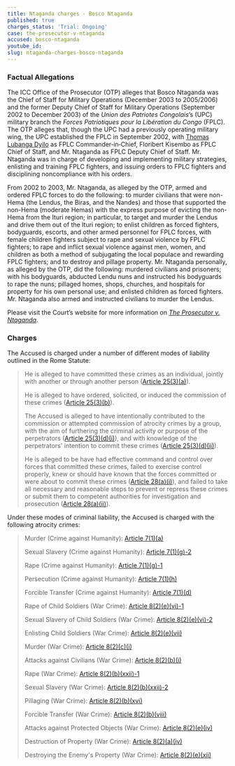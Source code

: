 ```yaml
---
title: Ntaganda charges - Bosco Ntaganda
published: true
charges_status: 'Trial: Ongoing'
case: the-prosecutor-v-ntaganda
accused: bosco-ntaganda
youtube_id:
slug: ntaganda-charges-bosco-ntaganda
---
```



### Factual Allegations

The ICC Office of the Prosecutor (OTP) alleges that Bosco Ntaganda was the Chief of Staff for Military Operations (December 2003 to 2005/2006) and the former Deputy Chief of Staff for Military Operations (September 2002 to December 2003) of the *Union des Patriotes Congolais*’s (UPC) military branch the *Forces Patriotiques pour la Lib&eacute;ration du Congo* (FPLC). The OTP alleges that, though the UPC had a previously operating military wing, the UPC established the FPLC in September 2002, with [Thomas Lubanga Dyilo](https://www.aba-icc.org/cases/case/the-prosecutor-v-lubanga/) as FPLC Commander‐in‐Chief, Floribert Kisembo as FPLC Chief of Staff, and Mr. Ntaganda as FPLC Deputy Chief of Staff. Mr. Ntaganda was in charge of developing and implementing military strategies, enlisting and training FPLC fighters, and issuing orders to FPLC fighters and disciplining noncompliance with his orders.

From 2002 to 2003, Mr. Ntaganda, as alleged by the OTP, armed and ordered FPLC forces to do the following: to murder civilians that were non-Hema (the Lendus, the Biras, and the Nandes) and those that supported the non-Hema (moderate Hemas) with the express purpose of evicting the non-Hema from the Ituri region; in particular, to target and murder the Lendus and drive them out of the Ituri region; to enlist children as forced fighters, bodyguards, escorts, and other armed personnel for FPLC forces, with female children fighters subject to rape and sexual violence by FPLC fighters; to rape and inflict sexual violence against men, women, and children as both a method of subjugating the local populace and rewarding FPLC fighters; and to destroy and pillage property. Mr. Ntaganda personally, as alleged by the OTP, did the following: murdered civilians and prisoners; with his bodyguards, abducted Lendu nuns and instructed his bodyguards to rape the nuns; pillaged homes, shops, churches, and hospitals for property for his own personal use; and enlisted children as forced fighters. Mr. Ntaganda also armed and instructed civilians to murder the Lendus.

Please visit the Court’s website for more information on *[The Prosecutor v. Ntaganda](https://www.icc-cpi.int/drc/ntaganda)*.

### Charges

The Accused is charged under a number of different modes of liability outlined in the Rome Statute:

> He is alleged to have committed these crimes as an individual, jointly with another or through another person ([Article 25(3)(a)](http://www.casematrixnetwork.org/case-m/klamberg-commentary/rome-statute/#c1198)).
>
>
> He is alleged to have ordered, solicited, or induced the commission of these crimes ([Article 25(3)(b)](http://www.casematrixnetwork.org/case-m/klamberg-commentary/rome-statute/#c1198)).
>
>
> The Accused is alleged to have intentionally contributed to the commission or attempted commission of atrocity crimes by a group, with the aim of furthering the criminal activity or purpose of the perpetrators ([Article 25(3)(d)(i)](http://www.casematrixnetwork.org/case-m/klamberg-commentary/rome-statute/#c1198)), and with knowledge of the perpetrators' intention to commit these crimes ([Article 25(3)(d)(ii)](http://www.casematrixnetwork.org/case-m/klamberg-commentary/rome-statute/#c1198)).
>
>
> He is alleged to be have had effective command and control over forces that committed these crimes, failed to exercise control properly, knew or should have known that the forces committed or were about to commit these crimes ([Article 28(a)(i)](http://www.casematrixnetwork.org/case-m/klamberg-commentary/rome-statute/#c1201)), and failed to take all necessary and reasonable steps to prevent or repress these crimes or submit them to competent authorities for investigation and prosecution ([Article 28(a)(ii)](http://www.casematrixnetwork.org/case-m/klamberg-commentary/rome-statute/#c1201)).

Under these modes of criminal liability, the Accused is charged with the following atrocity crimes:

> Murder (Crime against Humanity):&nbsp;[Article 7(1)(a)](http://www.casematrixnetwork.org/cmn-knowledge-hub/klamberg-commentary/elements-of-crime/#c2286)
>
>
> Sexual Slavery (Crime against Humanity):&nbsp;[Article 7(1)(g)-2](http://www.casematrixnetwork.org/cmn-knowledge-hub/klamberg-commentary/elements-of-crime/#c2293)
>
>
> Rape (Crime against Humanity):&nbsp;[Article 7(1)(g)-1](http://www.casematrixnetwork.org/cmn-knowledge-hub/klamberg-commentary/elements-of-crime/#c2292)
>
>
> Persecution (Crime against Humanity):&nbsp;[Article 7(1)(h)](http://www.casematrixnetwork.org/cmn-knowledge-hub/klamberg-commentary/elements-of-crime/#c2298)
>
>
> Forcible Transfer (Crime against Humanity):&nbsp;[Article 7(1)(d)](http://www.casematrixnetwork.org/cmn-knowledge-hub/klamberg-commentary/elements-of-crime/#c2289)
>
>
> Rape of Child Soldiers (War Crime):&nbsp;[Article 8(2)(e)(vi)-1](http://www.casematrixnetwork.org/cmn-knowledge-hub/klamberg-commentary/elements-of-crime/#c2372)
>
>
> Sexual Slavery of Child Soldiers (War Crime):&nbsp;[Article 8(2)(e)(vi)-2](http://www.casematrixnetwork.org/cmn-knowledge-hub/klamberg-commentary/elements-of-crime/#c2373)
>
>
> Enlisting Child Soldiers (War Crime):&nbsp;[Article 8(2)(e)(vii)](http://www.casematrixnetwork.org/cmn-knowledge-hub/klamberg-commentary/elements-of-crime/#c2378)
>
>
> Murder (War Crime):&nbsp;[Article 8(2)(c)(i)](http://www.casematrixnetwork.org/cmn-knowledge-hub/klamberg-commentary/elements-of-crime/#c2359)
>
>
> Attacks against Civilians (War Crime):&nbsp;[Article 8(2)(b)(i)](http://www.casematrixnetwork.org/cmn-knowledge-hub/klamberg-commentary/elements-of-crime/#c2321)
>
>
> Rape (War Crime):&nbsp;[Article 8(2)(b)(xxii)-1](http://www.casematrixnetwork.org/cmn-knowledge-hub/klamberg-commentary/elements-of-crime/#c2347)
>
>
> Sexual Slavery (War Crime):&nbsp;[Article 8(2)(b)(xxii)-2](http://www.casematrixnetwork.org/cmn-knowledge-hub/klamberg-commentary/elements-of-crime/#c2348)
>
>
> Pillaging (War Crime):&nbsp;[Article 8(2)(b)(xvi)](http://www.casematrixnetwork.org/cmn-knowledge-hub/klamberg-commentary/elements-of-crime/#c2341)
>
>
> Forcible Transfer (War Crime):&nbsp;[Article 8(2)(b)(viii)](http://www.casematrixnetwork.org/cmn-knowledge-hub/klamberg-commentary/elements-of-crime/#c2332)
>
>
> Attacks against Protected Objects (War Crime):&nbsp;[Article 8(2)(e)(iv)](http://www.casematrixnetwork.org/cmn-knowledge-hub/klamberg-commentary/elements-of-crime/#c2370)
>
>
> Destruction of Property (War Crime):&nbsp;[Article 8(2)(a)(iv)](http://www.casematrixnetwork.org/cmn-knowledge-hub/klamberg-commentary/elements-of-crime/#c2314)
>
>
> Destroying the Enemy's Property (War Crime):&nbsp;[Article 8(2)(e)(xii)](http://www.casematrixnetwork.org/cmn-knowledge-hub/klamberg-commentary/elements-of-crime/#c2384)